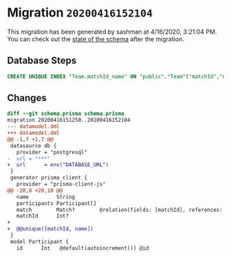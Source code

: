 # Migration `20200416152104`

This migration has been generated by sashman at 4/16/2020, 3:21:04 PM.
You can check out the [state of the schema](./schema.prisma) after the migration.

## Database Steps

```sql
CREATE UNIQUE INDEX "Team.matchId_name" ON "public"."Team"("matchId","name")
```

## Changes

```diff
diff --git schema.prisma schema.prisma
migration 20200416151250..20200416152104
--- datamodel.dml
+++ datamodel.dml
@@ -1,7 +1,7 @@
 datasource db {
   provider = "postgresql"
-  url = "***"
+  url      = env("DATABASE_URL")
 }
 generator prisma_client {
   provider = "prisma-client-js"
@@ -20,8 +20,10 @@
   name         String
   participants Participant[]
   match        Match?        @relation(fields: [matchId], references: [id])
   matchId      Int?
+
+  @@unique([matchId, name])
 }
 model Participant {
   id      Int   @default(autoincrement()) @id
```


